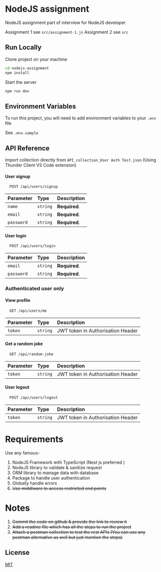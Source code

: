 # NodeJS assignment

NodeJS assignment part of interview for NodeJS developer

Assignment 1 see `src/assignment-1.js`
Assignment 2 see `src`

## Run Locally

Clone project on your machine
```sh
cd nodejs-assignment
npm install
```

Start the server
```sh
npm run dev
```
## Environment Variables

To run this project, you will need to add environment variables to your `.env` file

See `.env.sample`

## API Reference

Import collection directly from `API_collection_User Auth Test.json` (Using Thunder Client VS Code extension)

#### User signup

```http
  POST /api/users/signup
```

| Parameter | Type     | Description                |
| :-------- | :------- | :------------------------- |
| `name` | `string` | **Required**. |
| `email` | `string` | **Required**. |
| `password` | `string` | **Required**. |

#### User login

```http
  POST /api/users/login
```

| Parameter | Type     | Description                |
| :-------- | :------- | :------------------------- |
| `email` | `string` | **Required**. |
| `password` | `string` | **Required**. |

### Authenticated user only

#### View profile

```http
  GET /api/users/me
```

| Parameter | Type     | Description                |
| :-------- | :------- | :------------------------- |
| `token` | `string` | JWT token in Authorisation Header |

#### Get a random joke

```http
  GET /api/random-joke
```

| Parameter | Type     | Description                |
| :-------- | :------- | :------------------------- |
| `token` | `string` | JWT token in Authorisation Header |

#### User logout

```http
  POST /api/users/logout
```

| Parameter | Type     | Description                |
| :-------- | :------- | :------------------------- |
| `token` | `string` | JWT token in Authorisation Header |

# Requirements

Use any famous-

1. NodeJS Framework with TypeScript (Nest js preferred )
2. NodeJS library to validate & sanitize request
3. ORM library to manage data with database
4. Package to handle user authentication
5. Globally handle errors
6. ~~Use middlware to access restricted end points~~

# Notes

1. ~~Commit the code on github & provide the link to review it~~
2. ~~Add a readme file which has all the steps to run the project~~
3. ~~Attach a postman collection to test the rest APIs (You can use any postman alternative as well but just mention the steps)~~

## License

[MIT](https://choosealicense.com/licenses/mit/)